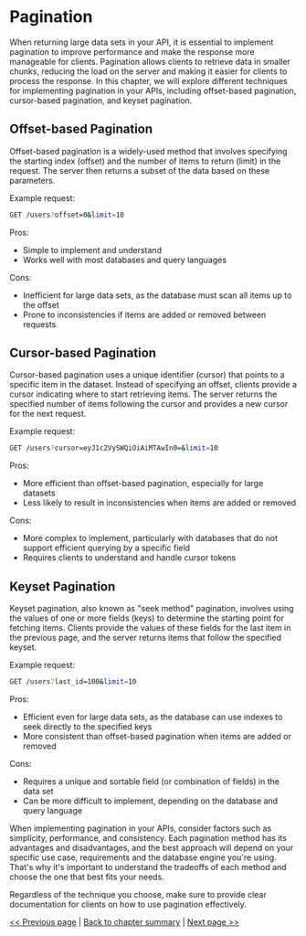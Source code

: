 # Pagination

When returning large data sets in your API, it is essential to implement pagination to improve performance and make the response more manageable for clients. Pagination allows clients to retrieve data in smaller chunks, reducing the load on the server and making it easier for clients to process the response. In this chapter, we will explore different techniques for implementing pagination in your APIs, including offset-based pagination, cursor-based pagination, and keyset pagination.


## Offset-based Pagination

Offset-based pagination is a widely-used method that involves specifying the starting index (offset) and the number of items to return (limit) in the request. The server then returns a subset of the data based on these parameters.

Example request:

```bash
GET /users?offset=0&limit=10
```

Pros:
* Simple to implement and understand
* Works well with most databases and query languages

Cons:
* Inefficient for large data sets, as the database must scan all items up to the offset
* Prone to inconsistencies if items are added or removed between requests

## Cursor-based Pagination

Cursor-based pagination uses a unique identifier (cursor) that points to a specific item in the dataset. Instead of specifying an offset, clients provide a cursor indicating where to start retrieving items. The server returns the specified number of items following the cursor and provides a new cursor for the next request.

Example request:

```bash
GET /users?cursor=eyJ1c2VySWQiOiAiMTAwIn0=&limit=10
```

Pros:
* More efficient than offset-based pagination, especially for large datasets
* Less likely to result in inconsistencies when items are added or removed

Cons:
* More complex to implement, particularly with databases that do not support efficient querying by a specific field
* Requires clients to understand and handle cursor tokens

## Keyset Pagination

Keyset pagination, also known as "seek method" pagination, involves using the values of one or more fields (keys) to determine the starting point for fetching items. Clients provide the values of these fields for the last item in the previous page, and the server returns items that follow the specified keyset.

Example request:

```bash
GET /users?last_id=100&limit=10
```

Pros:
* Efficient even for large data sets, as the database can use indexes to seek directly to the specified keys
* More consistent than offset-based pagination when items are added or removed

Cons:
* Requires a unique and sortable field (or combination of fields) in the data set
* Can be more difficult to implement, depending on the database and query language

When implementing pagination in your APIs, consider factors such as simplicity, performance, and consistency. Each pagination method has its advantages and disadvantages, and the best approach will depend on your specific use case, requirements and the database engine you're using. That's why it's important to understand the tradeoffs of each method and choose the one that best fits your needs.

Regardless of the technique you choose, make sure to provide clear documentation for clients on how to use pagination effectively.



[<< Previous page](2.4-error-handling-in-apis.md) | [Back to chapter summary](Readme.md) | [Next page >>](2.5-pagination.md)